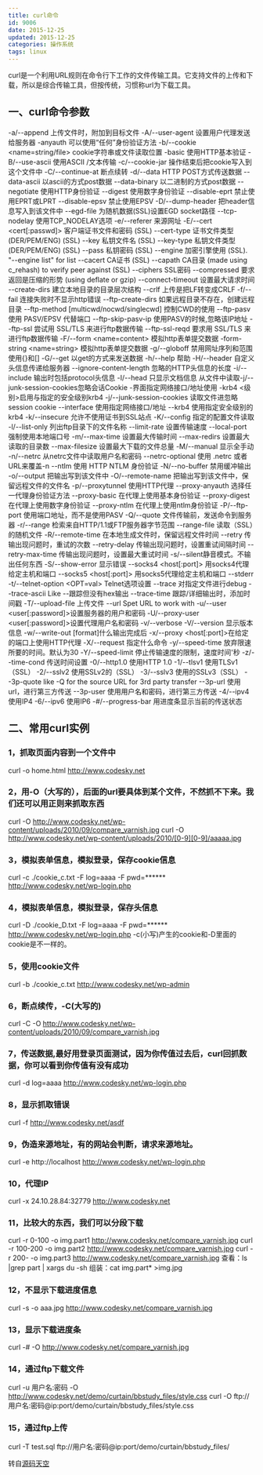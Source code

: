 ```yaml
---
title: curl命令
id: 9006
date: 2015-12-25
updated: 2015-12-25
categories: 操作系统
tags: linux
---
```


curl是一个利用URL规则在命令行下工作的文件传输工具。它支持文件的上传和下载，所以是综合传输工具，但按传统，习惯称url为下载工具。
<!--more-->

## 一、curl命令参数
-a/--append 上传文件时，附加到目标文件
-A/--user-agent 设置用户代理发送给服务器
-anyauth 可以使用“任何”身份验证方法
-b/--cookie &lt;name=string/file&gt; cookie字符串或文件读取位置
-basic 使用HTTP基本验证
-B/--use-ascii 使用ASCII /文本传输
-c/--cookie-jar 操作结束后把cookie写入到这个文件中
-C/--continue-at 断点续转
-d/--data HTTP POST方式传送数据
--data-ascii 以ascii的方式post数据
--data-binary 以二进制的方式post数据
--negotiate 使用HTTP身份验证
--digest 使用数字身份验证
--disable-eprt 禁止使用EPRT或LPRT
--disable-epsv 禁止使用EPSV
-D/--dump-header 把header信息写入到该文件中
--egd-file 为随机数据(SSL)设置EGD socket路径
--tcp-nodelay 使用TCP_NODELAY选项
-e/--referer 来源网址
-E/--cert &lt;cert[:passwd]&gt; 客户端证书文件和密码 (SSL)
--cert-type 证书文件类型 (DER/PEM/ENG) (SSL)
--key 私钥文件名 (SSL)
--key-type 私钥文件类型 (DER/PEM/ENG) (SSL)
--pass 私钥密码 (SSL)
--engine 加密引擎使用 (SSL). "--engine list" for list
--cacert CA证书 (SSL)
--capath CA目录 (made using c_rehash) to verify peer against (SSL)
--ciphers SSL密码
--compressed 要求返回是压缩的形势 (using deflate or gzip)
--connect-timeout 设置最大请求时间
--create-dirs 建立本地目录的目录层次结构
--crlf 上传是把LF转变成CRLF
-f/--fail 连接失败时不显示http错误
--ftp-create-dirs 如果远程目录不存在，创建远程目录
--ftp-method [multicwd/nocwd/singlecwd] 控制CWD的使用
--ftp-pasv 使用 PASV/EPSV 代替端口
--ftp-skip-pasv-ip 使用PASV的时候,忽略该IP地址
--ftp-ssl 尝试用 SSL/TLS 来进行ftp数据传输
--ftp-ssl-reqd 要求用 SSL/TLS 来进行ftp数据传输
-F/--form &lt;name=content&gt; 模拟http表单提交数据
-form-string &lt;name=string&gt; 模拟http表单提交数据
-g/--globoff 禁用网址序列和范围使用{}和[]
-G/--get 以get的方式来发送数据
-h/--help 帮助
-H/--header 自定义头信息传递给服务器
--ignore-content-length 忽略的HTTP头信息的长度
-i/--include 输出时包括protocol头信息
-I/--head 只显示文档信息
从文件中读取-j/--junk-session-cookies忽略会话Cookie
-界面指定网络接口/地址使用
-krb4 &lt;级别&gt;启用与指定的安全级别krb4
-j/--junk-session-cookies 读取文件进忽略session cookie
--interface 使用指定网络接口/地址
--krb4 使用指定安全级别的krb4
-k/--insecure 允许不使用证书到SSL站点
-K/--config 指定的配置文件读取
-l/--list-only 列出ftp目录下的文件名称
--limit-rate 设置传输速度
--local-port 强制使用本地端口号
-m/--max-time 设置最大传输时间
--max-redirs 设置最大读取的目录数
--max-filesize 设置最大下载的文件总量
-M/--manual 显示全手动
-n/--netrc 从netrc文件中读取用户名和密码
--netrc-optional 使用 .netrc 或者 URL来覆盖-n
--ntlm 使用 HTTP NTLM 身份验证
-N/--no-buffer 禁用缓冲输出
-o/--output 把输出写到该文件中
-O/--remote-name 把输出写到该文件中，保留远程文件的文件名
-p/--proxytunnel 使用HTTP代理
--proxy-anyauth 选择任一代理身份验证方法
--proxy-basic 在代理上使用基本身份验证
--proxy-digest 在代理上使用数字身份验证
--proxy-ntlm 在代理上使用ntlm身份验证
-P/--ftp-port 使用端口地址，而不是使用PASV
-Q/--quote 文件传输前，发送命令到服务器
-r/--range 检索来自HTTP/1.1或FTP服务器字节范围
--range-file 读取（SSL）的随机文件
-R/--remote-time 在本地生成文件时，保留远程文件时间
--retry 传输出现问题时，重试的次数
--retry-delay 传输出现问题时，设置重试间隔时间
--retry-max-time 传输出现问题时，设置最大重试时间
-s/--silent静音模式。不输出任何东西
-S/--show-error 显示错误
--socks4 &lt;host[:port]&gt; 用socks4代理给定主机和端口
--socks5 &lt;host[:port]&gt; 用socks5代理给定主机和端口
--stderr
-t/--telnet-option &lt;OPT=val&gt; Telnet选项设置
--trace 对指定文件进行debug
--trace-ascii Like --跟踪但没有hex输出
--trace-time 跟踪/详细输出时，添加时间戳
-T/--upload-file 上传文件
--url Spet URL to work with
-u/--user &lt;user[:password]&gt;设置服务器的用户和密码
-U/--proxy-user &lt;user[:password]&gt;设置代理用户名和密码
-v/--verbose
-V/--version 显示版本信息
-w/--write-out [format]什么输出完成后
-x/--proxy &lt;host[:port]&gt;在给定的端口上使用HTTP代理
-X/--request <command></command>指定什么命令
-y/--speed-time 放弃限速所要的时间。默认为30
-Y/--speed-limit 停止传输速度的限制，速度时间'秒
-z/--time-cond 传送时间设置
-0/--http1.0 使用HTTP 1.0
-1/--tlsv1 使用TLSv1（SSL）
-2/--sslv2 使用SSLv2的（SSL）
-3/--sslv3 使用的SSLv3（SSL）
--3p-quote like -Q for the source URL for 3rd party transfer
--3p-url 使用url，进行第三方传送
--3p-user 使用用户名和密码，进行第三方传送
-4/--ipv4 使用IP4
-6/--ipv6 使用IP6
-#/--progress-bar 用进度条显示当前的传送状态

## 二、常用curl实例
### 1，抓取页面内容到一个文件中
curl -o home.html http://www.codesky.net

### 2，用-O（大写的），后面的url要具体到某个文件，不然抓不下来。我们还可以用正则来抓取东西
curl -O http://www.codesky.net/wp-content/uploads/2010/09/compare_varnish.jpg
curl -O http://www.codesky.net/wp-content/uploads/2010/[0-9][0-9]/aaaaa.jpg

### 3，模拟表单信息，模拟登录，保存cookie信息
curl -c ./cookie_c.txt -F log=aaaa -F pwd=****** http://www.codesky.net/wp-login.php

### 4，模拟表单信息，模拟登录，保存头信息
curl -D ./cookie_D.txt -F log=aaaa -F pwd=****** http://www.codesky.net/wp-login.php
-c(小写)产生的cookie和-D里面的cookie是不一样的。

### 5，使用cookie文件
curl -b ./cookie_c.txt http://www.codesky.net/wp-admin

### 6，断点续传，-C(大写的)
curl -C -O http://www.codesky.net/wp-content/uploads/2010/09/compare_varnish.jpg

### 7，传送数据,最好用登录页面测试，因为你传值过去后，curl回抓数据，你可以看到你传值有没有成功
curl -d log=aaaa http://www.codesky.net/wp-login.php

### 8，显示抓取错误
curl -f http://www.codesky.net/asdf

### 9，伪造来源地址，有的网站会判断，请求来源地址。
curl -e http://localhost http://www.codesky.net/wp-login.php

### 10，代理IP
curl -x 24.10.28.84:32779 http://www.codesky.net

### 11，比较大的东西，我们可以分段下载
curl -r 0-100 -o img.part1 http://www.codesky.net/compare_varnish.jpg
curl -r 100-200 -o img.part2 http://www.codesky.net/compare_varnish.jpg
curl -r 200- -o img.part3 http://www.codesky.net/compare_varnish.jpg
查看：ls |grep part | xargs du -sh
组装：cat img.part* &gt;img.jpg

### 12，不显示下载进度信息
curl -s -o aaa.jpg http://www.codesky.net/compare_varnish.jpg

### 13，显示下载进度条
curl -# -O http://www.codesky.net/compare_varnish.jpg

### 14，通过ftp下载文件
curl -u 用户名:密码 -O http://www.codesky.net/demo/curtain/bbstudy_files/style.css
curl -O ftp://用户名:密码@ip:port/demo/curtain/bbstudy_files/style.css

### 15，通过ftp上传
curl -T test.sql ftp://用户名:密码@ip:port/demo/curtain/bbstudy_files/

转自[源码天空](http://www.codesky.net/article/201010/170043.html)
